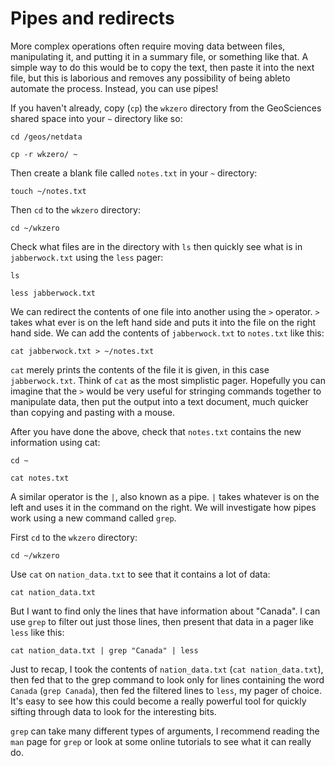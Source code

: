 # Pipes and redirects

More complex operations often require moving data between files, manipulating it, and putting it in a summary file, or something like that. A simple way to do this would be to copy the text, then paste it into the next file, but this is laborious and removes any possibility of being ableto automate the process. Instead, you can use pipes!

If you haven't already, copy \(`cp`\) the `wkzero` directory from the GeoSciences shared space into your `~` directory like so:

```text
cd /geos/netdata

cp -r wkzero/ ~
```

Then create a blank file called `notes.txt` in your `~` directory:

```text
touch ~/notes.txt
```

Then `cd` to the `wkzero` directory:

```text
cd ~/wkzero
```

Check what files are in the directory with `ls` then quickly see what is in `jabberwock.txt` using the `less` pager:

```text
ls

less jabberwock.txt
```

We can redirect the contents of one file into another using the `>` operator. `>` takes what ever is on the left hand side and puts it into the file on the right hand side. We can add the contents of `jabberwock.txt` to `notes.txt` like this:

```text
cat jabberwock.txt > ~/notes.txt
```

`cat` merely prints the contents of the file it is given, in this case `jabberwock.txt`. Think of `cat` as the most simplistic pager. Hopefully you can imagine that the `>` would be very useful for stringing commands together to manipulate data, then put the output into a text document, much quicker than copying and pasting with a mouse.

After you have done the above, check that `notes.txt` contains the new information using cat:

```text
cd ~

cat notes.txt
```

A similar operator is the `|`, also known as a pipe. `|` takes whatever is on the left and uses it in the command on the right. We will investigate how pipes work using a new command called `grep`.

First `cd` to the `wkzero` directory:

```text
cd ~/wkzero
```

Use `cat` on `nation_data.txt` to see that it contains a lot of data:

```text
cat nation_data.txt
```

But I want to find only the lines that have information about "Canada". I can use `grep` to filter out just those lines, then present that data in a pager like `less` like this:

```text
cat nation_data.txt | grep "Canada" | less
```

Just to recap, I took the contents of `nation_data.txt` \(`cat nation_data.txt`\), then fed that to the grep command to look only for lines containing the word `Canada` \(`grep Canada`\), then fed the filtered lines to `less`, my pager of choice. It's easy to see how this could become a really powerful tool for quickly sifting through data to look for the interesting bits.

`grep` can take many different types of arguments, I recommend reading the `man` page for `grep` or look at some online tutorials to see what it can really do.

